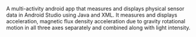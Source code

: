 A multi-activity android app that measures and displays physical sensor data in Android Studio using Java and XML.
It measures and displays acceleration, magnetic flux density acceleration due to gravity rotational motion in all three axes separately and combined along with light intensity.  
 
